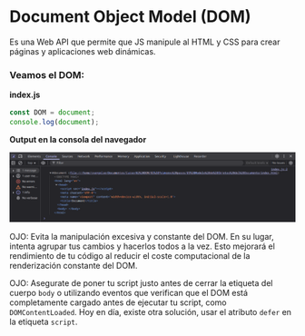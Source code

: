 # Document Object Model (DOM)
Es una Web API que permite que JS manipule al HTML y CSS para crear páginas y aplicaciones web dinámicas.

### Veamos el DOM: 

**index.js**

```js
const DOM = document;
console.log(document);
```
**Output en la consola del navegador**

<p align="center">
    <img src="imagenes/grafico1.png" width="800">
    </p>

OJO: Evita la manipulación excesiva y constante del DOM. En su lugar, intenta agrupar tus cambios y hacerlos todos a la vez. Esto mejorará el rendimiento de tu código al reducir el coste computacional de la renderización constante del DOM.

OJO: Asegurate de poner tu script justo antes de cerrar la etiqueta del cuerpo `body` o utilizando eventos que verifican que el DOM está completamente cargado antes de ejecutar tu script, como `DOMContentLoaded`. Hoy en día, existe otra solución, usar el atributo `defer` en la etiqueta `script`.